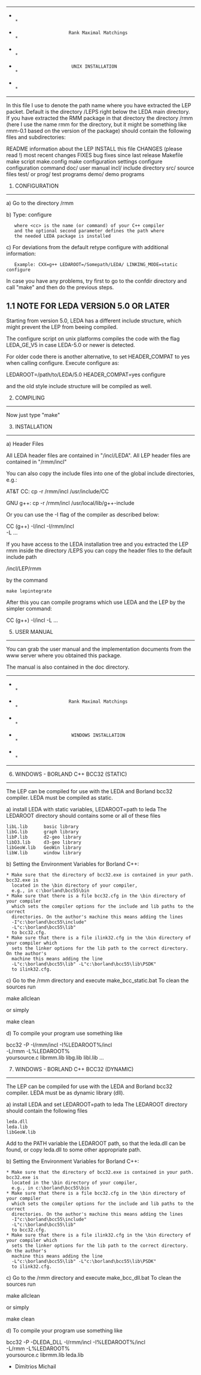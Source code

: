 *******************************************************************************
*                                                                             *
*                         Rank Maximal Matchings                              *
*                                                                             *
*                          UNIX INSTALLATION                                  *
*                                                                             *
*******************************************************************************


In this file I use <LEP> to denote the path name where you have
extracted the LEP packet. Default is the directory <LEDA>/LEPS right
below the LEDA main directory. If you have extracted the RMM
package in that directory the directory <LEP>/rmm (here I use the name 
rmm for the directory, but it might be something like rmm-0.1 based on 
the version of the package) should contain the following files and 
subdirectories:

README                    information about the LEP
INSTALL                   this file
CHANGES  (please read !)  most recent changes
FIXES                     bug fixes since last release
Makefile                  make script
make.config               make configuration settings
configure                 configuration command
doc/                      user manual
incl/                     include directory
src/                      source files
test/ or prog/            test programs
demo/                     demo programs


1. CONFIGURATION
----------------

   a)  Go to the directory <LEP>/rmm

   b)  Type: configure

       where <cc> is the name (or command) of your C++ compiler
       and the optional second parameter defines the path where
       the needed LEDA package is installed 

       
   c)  For deviations from the default retype configure with
       additional information:
       
       Example: CXX=g++ LEDAROOT=/Somepath/LEDA/ LINKING_MODE=static configure

In case you have any problems, try first to go to the confdir directory
and call "make" and then do the previous steps.

1.1 NOTE FOR LEDA VERSION 5.0 OR LATER
--------------------------------------
Starting from version 5.0, LEDA has a different include structure, which might 
prevent the LEP from beeing compiled.

The configure script on unix platforms compiles the code with the flag
LEDA_GE_V5 in case LEDA-5.0 or newer is detected.

For older code there is another alternative, to set HEADER_COMPAT to yes
when calling configure.
Execute configure as:

LEDAROOT=/path/to/LEDA/5.0 <other options> HEADER_COMPAT=yes configure

and the old style include structure will be compiled as well.

2. COMPILING
-------------

   Now just type "make"


3. INSTALLATION 
----------------

a) Header Files
  
   All LEDA header files are contained in "<LEDA>/incl/LEDA".
   All LEP header files are contained in "<LEP>/rmm/incl"

   You can also copy the include files into one of the global
   include directories, e.g.:

   AT&T CC:  cp -r <LEP>/rmm/incl /usr/include/CC

   GNU g++:  cp -r <LEP>/rmm/incl /usr/local/lib/g++-include     

   Or you can use the -I flag of the compiler as described below:

   CC (g++) -I<LEDA>/incl -I<LEP>/rmm/incl \
            -L<LEDA> ...

   If you have access to the LEDA installation tree and you extracted
   the LEP rmm inside the directory <LEDA>/LEPS you can copy
   the header files to the default include path 

   <LEDA>/incl/LEP/rmm

   by the command

	make lepintegrate

   After this you can compile programs which use LEDA and the LEP
   by the simpler command:

   CC (g++) -I<LEDA>/incl -L<LEDA> ...



5. USER MANUAL
--------------

   You can grab the user manual and the implementation documents from
   the www server where you obtained this package.

   The manual is also contained in the doc directory.	




*******************************************************************************
*                                                                             *
*                         Rank Maximal Matchings                              *
*                                                                             *
*                          WINDOWS INSTALLATION                               *
*                                                                             *
*******************************************************************************


6. WINDOWS - BORLAND C++ BCC32 (STATIC)
-----------------------------------

The LEP can be compiled for use with the LEDA and Borland bcc32
compiler. LEDA must be compiled as static.

a) install LEDA with static variables, LEDAROOT=path to leda
   The LEDAROOT directory should contains some or all of these files

	libL.lib      basic library
  	libG.lib      graph library
  	libP.lib      d2-geo library
  	libD3.lib     d3-geo library
  	libGeoW.lib   GeoWin library
  	libW.lib      window library

b) Setting the Environment Variables for Borland C++:

    * Make sure that the directory of bcc32.exe is contained in your path. bcc32.exe is 
	  located in the \bin directory of your compiler, 
	  e.g., in c:\borland\bcc55\bin
    * Make sure that there is a file bcc32.cfg in the \bin directory of your compiler 
	  which sets the compiler options for the include and lib paths to the correct 
	  directories. On the author's machine this means adding the lines
      -I"c:\borland\bcc55\include"
      -L"c:\borland\bcc55\lib"
      to bcc32.cfg.
    * Make sure that there is a file ilink32.cfg in the \bin directory of your compiler which 
	  sets the linker options for the lib path to the correct directory. On the author's 
	  machine this means adding the line
      -L"c:\borland\bcc55\lib" -L"c:\borland\bcc55\lib\PSDK"
      to ilink32.cfg.

c) Go to the <LEP>/rmm directory and execute make_bcc_static.bat
   To clean the sources run 
   
   make allclean

   or simply

   make clean

d) To compile your program use something like

   bcc32 -P -I<LEP>/rmm/incl -I%LEDAROOT%/incl \
            -L<LEP>/rmm -L%LEDAROOT% \
			yoursource.c librmm.lib libg.lib libl.lib ...

7. WINDOWS - BORLAND C++ BCC32 (DYNAMIC)
----------------------------------------

The LEP can be compiled for use with the LEDA and Borland bcc32
compiler. LEDA must be as dynamic library (dll).

a) install LEDA and set LEDAROOT=path to leda
   The LEDAROOT directory should contain the following files

	leda.dll
	leda.lib
	libGeoW.lib

   Add to the PATH variable the LEDAROOT path, so that the leda.dll can 
   be found, or copy leda.dll to some other appropriate path.

b) Setting the Environment Variables for Borland C++:

    * Make sure that the directory of bcc32.exe is contained in your path. bcc32.exe is 
	  located in the \bin directory of your compiler, 
	  e.g., in c:\borland\bcc55\bin
    * Make sure that there is a file bcc32.cfg in the \bin directory of your compiler 
	  which sets the compiler options for the include and lib paths to the correct 
	  directories. On the author's machine this means adding the lines
      -I"c:\borland\bcc55\include"
      -L"c:\borland\bcc55\lib"
      to bcc32.cfg.
    * Make sure that there is a file ilink32.cfg in the \bin directory of your compiler which 
	  sets the linker options for the lib path to the correct directory. On the author's 
	  machine this means adding the line
      -L"c:\borland\bcc55\lib" -L"c:\borland\bcc55\lib\PSDK"
      to ilink32.cfg.

c) Go to the <LEP>/rmm directory and execute make_bcc_dll.bat
   To clean the sources run 
   
   make allclean

   or simply

   make clean

d) To compile your program use something like

   bcc32 -P -DLEDA_DLL -I<LEP>/rmm/incl -I%LEDAROOT%/incl \
         -L<LEP>/rmm -L%LEDAROOT% \
	  yoursource.c librmm.lib leda.lib


- Dimitrios Michail 
